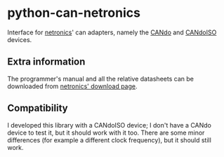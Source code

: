 # python-can-netronics
Interface for [netronics](http://www.netronics.ltd.uk/)' can adapters, namely the [CANdo](https://www.cananalyser.co.uk/cando.html) and [CANdoISO](https://www.cananalyser.co.uk/candoiso.html) devices.

## Extra information
The programmer's manual and all the relative datasheets can be downloaded from [netronics' download page](https://www.cananalyser.co.uk/download.html).

## Compatibility
I developed this library with a CANdoISO device; I don't have a CANdo device to test it, but it should work with it too. There are some minor differences (for example a different clock frequency), but it should still work.